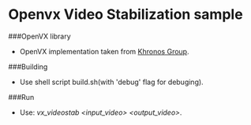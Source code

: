 # Openvx Video Stabilization sample
###OpenVX library
* OpenVX implementation taken from  [Khronos Group](https://www.khronos.org/openvx/).

###Building
* Use shell script build.sh(with 'debug' flag for debuging).

###Run
* Use: *vx_videostab \<input_video\> \<output_video\>*.
